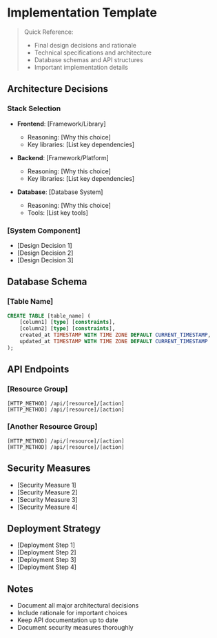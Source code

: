 # Implementation Template

> Quick Reference:
> - Final design decisions and rationale
> - Technical specifications and architecture
> - Database schemas and API structures
> - Important implementation details

## Architecture Decisions

### Stack Selection
- **Frontend**: [Framework/Library]
  - Reasoning: [Why this choice]
  - Key libraries: [List key dependencies]

- **Backend**: [Framework/Platform]
  - Reasoning: [Why this choice]
  - Key libraries: [List key dependencies]

- **Database**: [Database System]
  - Reasoning: [Why this choice]
  - Tools: [List key tools]

### [System Component]
- [Design Decision 1]
- [Design Decision 2]
- [Design Decision 3]

## Database Schema

### [Table Name]
```sql
CREATE TABLE [table_name] (
    [column1] [type] [constraints],
    [column2] [type] [constraints],
    created_at TIMESTAMP WITH TIME ZONE DEFAULT CURRENT_TIMESTAMP,
    updated_at TIMESTAMP WITH TIME ZONE DEFAULT CURRENT_TIMESTAMP
);
```

## API Endpoints

### [Resource Group]
```
[HTTP_METHOD] /api/[resource]/[action]
[HTTP_METHOD] /api/[resource]/[action]
```

### [Another Resource Group]
```
[HTTP_METHOD] /api/[resource]/[action]
[HTTP_METHOD] /api/[resource]/[action]
```

## Security Measures
- [Security Measure 1]
- [Security Measure 2]
- [Security Measure 3]
- [Security Measure 4]

## Deployment Strategy
- [Deployment Step 1]
- [Deployment Step 2]
- [Deployment Step 3]
- [Deployment Step 4]

## Notes
- Document all major architectural decisions
- Include rationale for important choices
- Keep API documentation up to date
- Document security measures thoroughly 